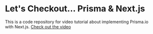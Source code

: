 # Let's Checkout... Prisma & Next.js

This is a code repository for video tutorial about implementing Prisma.io with Next.js. [Check out the video](https://www.youtube.com/watch?v=9qJKmesjTd8)
